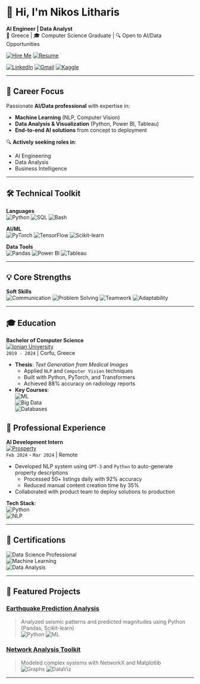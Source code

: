 # 👋 Hi, I'm Nikos Litharis

**AI Engineer | Data Analyst**  
📍 Greece | 🎓 Computer Science Graduate | 🔍 Open to AI/Data Opportunities  

[![Hire Me](https://img.shields.io/badge/AI%2FData_Specialist-Available_for_Work-8A2BE2?style=for-the-badge&logo=python&logoColor=white)](mailto:nicklitharis@gmail.com)
[![Resume](https://img.shields.io/badge/Resume-Download-FF5722?style=for-the-badge&logo=pdf)](/Nikos_Litharis_CV.pdf)

[![LinkedIn](https://img.shields.io/badge/Connect-0077B5?style=for-the-badge&logo=linkedin)](https://linkedin.com/in/nicklitharis)
[![Gmail](https://img.shields.io/badge/Email-D14836?style=for-the-badge&logo=gmail)](mailto:nicklitharis@gmail.com)
[![Kaggle](https://img.shields.io/badge/Kaggle-20BEFF?style=for-the-badge&logo=kaggle)](https://kaggle.com/nikoslitharis)

---

## 🎯 Career Focus  
Passionate **AI/Data professional** with expertise in:  
- **Machine Learning** (NLP, Computer Vision)  
- **Data Analysis & Visualization** (Python, Power BI, Tableau)  
- **End-to-end AI solutions** from concept to deployment  

🔍 **Actively seeking roles in**:  
- AI Engineering  
- Data Analysis  
- Business Intelligence  

---

## 🛠️ Technical Toolkit

**Languages**  
![Python](https://img.shields.io/badge/Python-3776AB?logo=python&logoColor=white)
![SQL](https://img.shields.io/badge/SQL-4479A1?logo=postgresql&logoColor=white)
![Bash](https://img.shields.io/badge/Bash-4EAA25?logo=gnu-bash&logoColor=white)

**AI/ML**  
![PyTorch](https://img.shields.io/badge/PyTorch-EE4C2C?logo=pytorch&logoColor=white)
![TensorFlow](https://img.shields.io/badge/TensorFlow-FF6F00?logo=tensorflow&logoColor=white)
![Scikit-learn](https://img.shields.io/badge/Scikit_learn-F7931E?logo=scikit-learn&logoColor=white)

**Data Tools**  
![Pandas](https://img.shields.io/badge/Pandas-150458?logo=pandas&logoColor=white)
![Power BI](https://img.shields.io/badge/Power_BI-F2C811?logo=powerbi&logoColor=black)
![Tableau](https://img.shields.io/badge/Tableau-E97627?logo=tableau&logoColor=white)

---

## 💡 Core Strengths

**Soft Skills**  
![Communication](https://img.shields.io/badge/📢-Clear_Communication-8A2BE2)
![Problem Solving](https://img.shields.io/badge/🔍-Problem_Solving-FF7F50)
![Teamwork](https://img.shields.io/badge/👥-Cross_Functional_Collaboration-20B2AA)
![Adaptability](https://img.shields.io/badge/🔄-Fast_Learner-32CD32)

---

## 🎓 Education

**Bachelor of Computer Science**  
[![Ionian University](https://img.shields.io/badge/Ionian_University-005FAB?style=flat&logo=graduation-cap&logoColor=white)](https://ionio.gr)  
`2019 - 2024` | Corfu, Greece  

- **Thesis**: *Text Generation from Medical Images*  
  - Applied `NLP` and `Computer Vision` techniques  
  - Built with Python, PyTorch, and Transformers  
  - Achieved 88% accuracy on radiology reports  
- **Key Courses**:  
  ![ML](https://img.shields.io/badge/-Machine_Learning-FF6F00?style=flat)  
  ![Big Data](https://img.shields.io/badge/-Big_Data-430098?style=flat)  
  ![Databases](https://img.shields.io/badge/-Databases-4479A1?style=flat)  

## 💼 Professional Experience

**AI Development Intern**  
[![Prosperty](https://img.shields.io/badge/Prosperty-AI_Real_Estate-FF6B6B?style=flat&logo=homeadvisor&logoColor=white)](https://theprosperty.com)  
`Feb 2024` - `Mar 2024` | Remote  

- Developed NLP system using `GPT-3` and `Python` to auto-generate property descriptions  
  - Processed 50+ listings daily with 92% accuracy  
  - Reduced manual content creation time by 35%   
- Collaborated with product team to deploy solutions to production  

**Tech Stack**:  
![Python](https://img.shields.io/badge/-Python-3776AB?style=flat&logo=python)  
![NLP](https://img.shields.io/badge/-NLP-4DC71F?style=flat&logo=openai)  

---

## 📜 Certifications  
![Data Science Professional](https://img.shields.io/badge/Data_Science_Professional-Workearly-9C27B0?style=flat&logo=bookstack&logoColor=white)  
![Machine Learning](https://img.shields.io/badge/Machine_Learning-freeCodeCamp-0A0A23?style=flat&logo=freecodecamp&logoColor=white)  
![Data Analysis](https://img.shields.io/badge/Data_Analysis-freeCodeCamp-0A0A23?style=flat&logo=google-analytics&logoColor=white)  

---

## 🚀 Featured Projects

### [Earthquake Prediction Analysis](https://github.com/NickLitharis/earthquake-prediction)
> Analyzed seismic patterns and predicted magnitudes using Python (Pandas, Scikit-learn)  
> ![Python](https://img.shields.io/badge/-Python-blue) ![ML](https://img.shields.io/badge/-Machine%20Learning-orange)

### [Network Analysis Toolkit](https://github.com/NickLitharis/networkxplorer)
> Modeled complex systems with NetworkX and Matplotlib  
> ![Graphs](https://img.shields.io/badge/-Graph%20Theory-green) ![DataViz](https://img.shields.io/badge/-Visualization-yellow)

---
